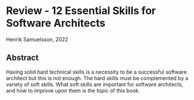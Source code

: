 # Review - 12 Essential Skills for Software Architects

Henrik Samuelsson, 2022

## Abstract

Having solid hard technical skills is a necessity to be a successful software architect but this is not enough. The hard skills must be complemented by a variety of soft skills. What soft skills are important for software architects, and how to improve upon them is the topic of this book.
